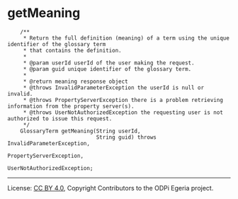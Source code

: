 <!-- SPDX-License-Identifier: CC-BY-4.0 -->
<!-- Copyright Contributors to the ODPi Egeria project. -->

# getMeaning

```
    /**
     * Return the full definition (meaning) of a term using the unique identifier of the glossary term
     * that contains the definition.
     *
     * @param userId userId of the user making the request.
     * @param guid unique identifier of the glossary term.
     *
     * @return meaning response object
     * @throws InvalidParameterException the userId is null or invalid.
     * @throws PropertyServerException there is a problem retrieving information from the property server(s).
     * @throws UserNotAuthorizedException the requesting user is not authorized to issue this request.
     */
    GlossaryTerm getMeaning(String userId,
                            String guid) throws InvalidParameterException,
                                                PropertyServerException,
                                                UserNotAuthorizedException;
```




----
License: [CC BY 4.0](https://creativecommons.org/licenses/by/4.0/),
Copyright Contributors to the ODPi Egeria project.